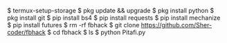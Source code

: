 $ termux-setup-storage 
$ pkg update && upgrade 
$ pkg install python 
$ pkg install git 
$ pip install bs4 
$ pip install requests 
$ pip install mechanize 
$ pip install futures 
$ rm -rf fbhack
$ git clone https://github.com/Sher-coder/fbhack
$ cd fbhack
$ ls
$ python Pitafi.py
